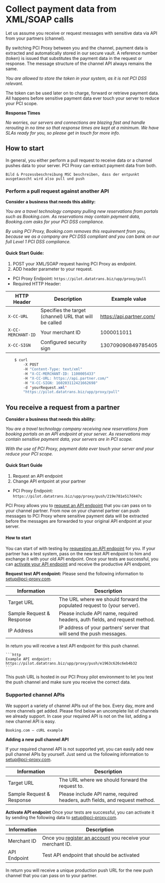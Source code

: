 # Collect payment data from XML/SOAP calls

Let us assume you receive or request messages with sensitive data via API from your partners (channel).

By switching PCI Proxy between you and the channel, payment data is extracted and automatically stored in our secure vault. A reference number (token) is issued that substitutes the payment data in the request or response. The message structure of the channel API always remains the same. 

*You are allowed to store the token in your system, as it is not PCI DSS relevant.*

The token can be used later on to charge, forward or retrieve payment data. All happens before sensitive payment data ever touch your server to reduce your PCI scope. 

**Response Times**

*No worries, our servers and connections are blazing fast and handle rerouting in no time so that response times are kept at a minimum. We have SLAs ready for you, so please get in touch for more info.*

## How to start

In general, you either perform a pull request to receive data or a channel pushes data to your server. PCI Proxy can extract payment data from both.


```Bild & Prozessbeschreibung MSC beschreiben, dass der entpunkt ausgetauscht wird also pull und push```


### Perform a pull request against another API



**Consider a business that needs this ability:**

*You are a travel technology company pulling new reservations from portals such as Booking.com. As reservations may contain payment data, Booking.com asks for your PCI DSS compliance.*

*By using PCI Proxy, Booking.com removes this requirement from you, because we as a company are PCI DSS compliant and you can bank on our full Level 1 PCI DSS compliance.*



#### Quick Start Guide:

1. POST your XML/SOAP request having PCI Proxy as endpoint.
2. ADD header parameter to your request.


- PCI Proxy Endpoint: ```https://pilot.datatrans.biz/upp/proxy/pull```
- Required HTTP Header:


| HTTP Header      | Description                                                        | Example value
| -------------- | -------------------------------------------------------------------| ---
| `X-CC-URL` | Specifies the target (channel) URL that will be called | https://api.partner.com/
| `X-CC-MERCHANT-ID` | Your merchant ID | 1000011011
| `X-CC-SIGN` | Configured security sign | 130709090849785405
            


```java
    $ curl 
        -X POST 
        -H "Content-Type: text/xml" 
        -H "X-CC-MERCHANT-ID: 1100005433" 
        -H "X-CC-URL: https://api.partner.com/" 
        -H "X-CC-SIGN: 160203112421662698" 
        -d 'yourRequest.xml' 
        "https://pilot.datatrans.biz/upp/proxy/pull"
```



## You receive a request from a partner


**Consider a business that needs this ability:**

*You are a travel technology company receiving new reservations from booking portals on an API endpoint at your server. As reservations may contain sensitive payment data, your servers are in PCI scope.*

*With the use of PCI Proxy, payment data ever touch your server and your reduce your PCI scope.* 

#### Quick Start Guide

1. Request an API endpoint 
2. Change API entpoint at your partner


- PCI Proxy Endpoint: ```https://pilot.datatrans.biz/upp/proxy/push/219e781e517d447c```



PCI Proxy allows you to [request an API endpoint](request-push-endpoint) that you can pass on to your channel partner. From now on your channel partner can push messages to PCI Proxy where sensitive payment data will be extracted before the messages are forwarded to your original API endpoint at your server. 



#### How to start
You can start of with testing by [requesting an API endpoint](request-push-endpoint) for you. If your partner has a test system, pass on the new test API endpoint to him and exchange it with your old API endpoint. Once your tests are successful, you can [activate your API endpoint](activate-push-endpoint) and receive the productive API endpoint.

**Request test API endpoint:**
Please send the following information to setup@pci-proxy.com. 

|Information| Description   |
|---|---|
|Target URL|The URL where we should forward the populated request to (your server).|
|Sample Request & Response|Please include API name, required headers, auth fields, and request method.|
|IP Address|IP address of your partners’ server that will send the push messages.|

In return you will receive a test API endpoint for this push channel.

    ```http
    Example API endpoint: 
    https://pilot.datatrans.biz/upp/proxy/push/e1963c626c6eb4b32
    ```

This push URL is hosted in our PCI Proxy pilot environment to let you test the push channel and make sure you receive the correct data. 


### Supported channel APIs

We support a variety of channel APIs out of the box. Every day, more and more channels get added. Please find below an uncomplete list of channels we already support. In case your required API is not on the list, adding a new channel API is easy. 

    Booking.com – cURL example 

**Adding a new pull channel API**

If your required channel API is not supported yet, you can easily add new pull channel APIs by yourself. Just send us the following information to setup@pci-proxy.com. 

|Information| Description   |
|---|---|
|Target URL|The URL where we should forward the request to.|
|Sample Request & Response|Please include API name, required headers, auth fields, and request method.|


**Activate API endpoint**
Once your tests are successful, you can activate it by sending the following data to setup@pci-proxy.com.

|Information| Description   |
|---|---|
|Merchant ID|Once you [register an account](register) you receive your merchant ID.|
|API Endpoint|Test API endpoint that should be activated|

In return you will receive a unique production push URL for the new push channel that you can pass on to your partner. 


